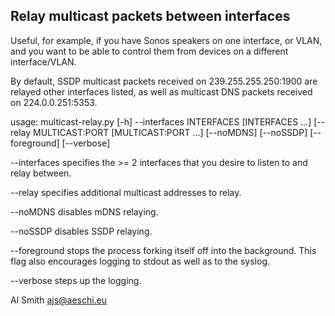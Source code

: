 Relay multicast packets between interfaces
------------------------------------------

Useful, for example, if you have Sonos speakers on one interface, or VLAN,
and you want to be able to control them from devices on a different
interface/VLAN.

By default, SSDP multicast packets received on 239.255.255.250:1900 are
relayed other interfaces listed, as well as multicast DNS packets received
on 224.0.0.251:5353.

usage: multicast-relay.py [-h] --interfaces INTERFACES [INTERFACES ...] [--relay MULTICAST:PORT [MULTICAST:PORT ...] [--noMDNS] [--noSSDP] [--foreground] [--verbose]

--interfaces specifies the >= 2 interfaces that you desire to listen to and
relay between.

--relay specifies additional multicast addresses to relay.

--noMDNS disables mDNS relaying.

--noSSDP disables SSDP relaying.

--foreground stops the process forking itself off into the background. This
flag also encourages logging to stdout as well as to the syslog.

--verbose steps up the logging.


Al Smith <ajs@aeschi.eu>

